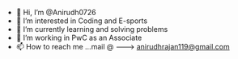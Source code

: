 - 👋 Hi, I’m @Anirudh0726
- 👀 I’m interested in Coding and E-sports 
- 🌱 I’m currently learning and solving problems 
- 💞️ I’m working in PwC as an Associate 
- 📫 How to reach me ...mail @ ---> anirudhrajan119@gmail.com

<!---
Anirudh0726/Anirudh0726 is a ✨ special ✨ repository because its `README.md` (this file) appears on your GitHub profile.
You can click the Preview link to take a look at your changes.
--->
